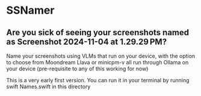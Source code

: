 # SSNamer

## Are you sick of seeing your screenshots named as Screenshot 2024-11-04 at 1.29.29 PM? 
Name your screenshots using VLMs that run on your device, with the option to choose from Moondream Llava or minicpm-v all run through Ollama on your device (pre-requisite to any of this working for now)

This is a very early first version. You can run it in your terminal by running swift Names.swift in this directory
